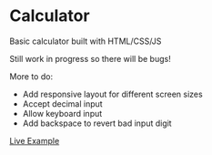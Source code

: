 # Calculator

Basic calculator built with HTML/CSS/JS

Still work in progress so there will be bugs!

More to do:
- Add responsive layout for different screen sizes
- Accept decimal input
- Allow keyboard input
- Add backspace to revert bad input digit

[Live Example](https://matthewgarner.github.io/calculator/)